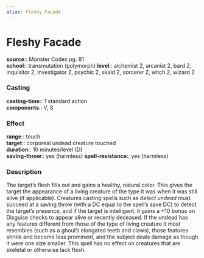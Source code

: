 ```yaml
---
alias: Fleshy Facade
---
```


# Fleshy Facade 

**source**:: Monster Codex pg. 81  
**school**:: transmutation (polymorph)
**level**:: alchemist 2, arcanist 2, bard 2, inquisitor 2, investigator 2, psychic 2, skald 2, sorcerer 2, witch 2, wizard 2

### Casting 

**casting-time**:: 1 standard action  
**components**:: V, S

### Effect 

**range**:: touch  
**target**:: corporeal undead creature touched  
**duration**:: 10 minutes/level (D)  
**saving-throw**:: yes (harmless)
**spell-resistance**:: yes (harmless)

### Description 

The target’s flesh fills out and gains a healthy, natural color. This gives the target the appearance of a living creature of the type it was when it was still alive (if applicable). Creatures casting spells such as *detect undead* must succeed at a saving throw (with a DC equal to the spell’s save DC) to detect the target’s presence, and if the target is intelligent, it gains a +10 bonus on Disguise checks to appear alive or recently deceased. If the undead has any features different from those of the type of living creature it most resembles (such as a ghoul’s elongated teeth and claws), those features shrink and become less prominent, and the subject deals damage as though it were one size smaller. This spell has no effect on creatures that are skeletal or otherwise lack flesh.

